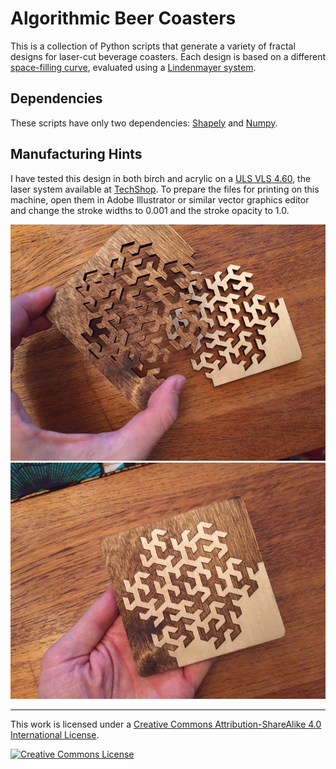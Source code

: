 # Algorithmic Beer Coasters

This is a collection of Python scripts that generate a variety of fractal
designs for laser-cut beverage coasters. Each design is based on a different
[space-filling curve](https://en.wikipedia.org/wiki/Space-filling_curve),
evaluated using a [Lindenmayer system](https://en.wikipedia.org/wiki/L-system).

## Dependencies

These scripts have only two dependencies:
[Shapely](https://pypi.python.org/pypi/Shapely) and
[Numpy](https://pypi.python.org/pypi/numpy).

## Manufacturing Hints

I have tested this design in both birch and acrylic on a [ULS VLS 4.60](https://www.ulsinc.com/products/platforms/vls4-60), the laser system available at [TechShop](http://www.techshop.ws). To prepare the files for printing on this machine, open them in Adobe Illustrator or similar vector graphics editor and change the stroke widths to 0.001 and the stroke opacity to 1.0.

![Photograph 1](open.jpg)![Photograph 2](closed.jpg)

---

This work is licensed under a [Creative Commons Attribution-ShareAlike 4.0 International License](http://creativecommons.org/licenses/by-sa/4.0/).

[![Creative Commons License](https://i.creativecommons.org/l/by-sa/4.0/88x31.png)](http://creativecommons.org/licenses/by-sa/4.0/)
